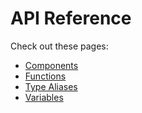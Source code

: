 # API Reference

Check out these pages:

* [Components](/sandbox/api-reference/components)
* [Functions](/sandbox/api-reference/functions)
* [Type Aliases](/sandbox/api-reference/type-aliases)
* [Variables](/sandbox/api-reference/variables)